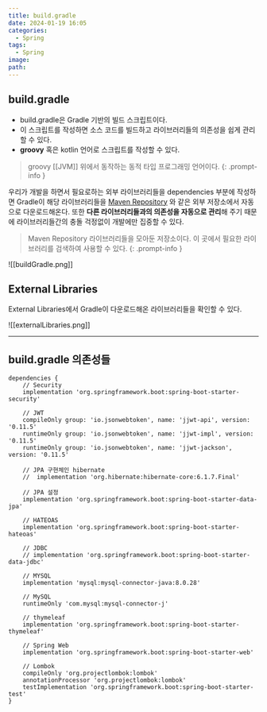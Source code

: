 ```yaml
---
title: build.gradle
date: 2024-01-19 16:05
categories:
  - Spring
tags:
  - Spring
image: 
path:
---
```


## build.gradle
- build.gradle은 Gradle 기반의 빌드 스크립트이다.
- 이 스크립트를 작성하면 소스 코드를 빌드하고 라이브러리들의 의존성을 쉽게 관리할 수 있다.
- **groovy** 혹은 kotlin 언어로 스크립트를 작성할 수 있다.

> groovy
> [[JVM]] 위에서 동작하는 동적 타입 프로그래밍 언어이다.
{: .prompt-info }

우리가 개발을 하면서 필요로하는 외부 라이브러리들을 dependencies 부분에 작성하면 Gradle이 해당 라이브러리들을 [Maven Repository](https://mvnrepository.com/) 와 같은 외부 저장소에서 자동으로 다운로드해온다. 또한 **다른 라이브러리들과의 의존성을 자동으로 관리**해 주기 때문에 라이브러리들간의 충돌 걱정없이 개발에만 집중할 수 있다.

> Maven Repository
> 라이브러리들을 모아둔 저장소이다. 이 곳에서 필요한 라이브러리를 검색하여 사용할 수 있다.
{: .prompt-info }

![[buildGradle.png]]

## External Libraries
External Libraries에서 Gradle이 다운로드해온 라이브러리들을 확인할 수 있다.

![[externalLibraries.png]]


---

## build.gradle 의존성들

```
dependencies {  
	// Security  
	implementation 'org.springframework.boot:spring-boot-starter-security'  
	  
	// JWT  
	compileOnly group: 'io.jsonwebtoken', name: 'jjwt-api', version: '0.11.5'  
	runtimeOnly group: 'io.jsonwebtoken', name: 'jjwt-impl', version: '0.11.5'  
	runtimeOnly group: 'io.jsonwebtoken', name: 'jjwt-jackson', version: '0.11.5'
    
    // JPA 구현체인 hibernate
	//  implementation 'org.hibernate:hibernate-core:6.1.7.Final'
    
	// JPA 설정
	implementation 'org.springframework.boot:spring-boot-starter-data-jpa'

	// HATEOAS
	implementation 'org.springframework.boot:spring-boot-starter-hateoas'

	// JDBC
	// implementation 'org.springframework.boot:spring-boot-starter-data-jdbc'  
    
    // MYSQL  
    implementation 'mysql:mysql-connector-java:8.0.28'  

	// MySQL  
	runtimeOnly 'com.mysql:mysql-connector-j'

	// thymeleaf
    implementation 'org.springframework.boot:spring-boot-starter-thymeleaf'  
    
    // Spring Web
    implementation 'org.springframework.boot:spring-boot-starter-web'  

	// Lombok
    compileOnly 'org.projectlombok:lombok'  
    annotationProcessor 'org.projectlombok:lombok'  
    testImplementation 'org.springframework.boot:spring-boot-starter-test'  
}
```